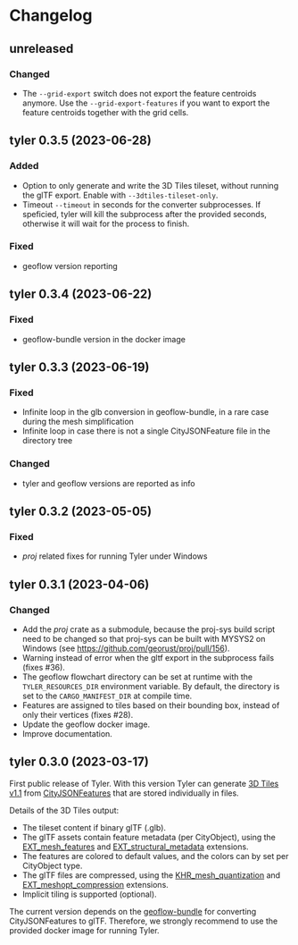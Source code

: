 # Changelog

## unreleased

### Changed
- The `--grid-export` switch does not export the feature centroids anymore. Use the `--grid-export-features` if you want to export the feature centroids together with the grid cells.

## tyler 0.3.5 (2023-06-28)

### Added
- Option to only generate and write the 3D Tiles tileset, without running the glTF export. Enable with `--3dtiles-tileset-only`.
- Timeout `--timeout` in seconds for the converter subprocesses. If speficied, tyler will kill the subprocess after the provided seconds, otherwise it will wait for the process to finish.

### Fixed
- geoflow version reporting

## tyler 0.3.4 (2023-06-22)

### Fixed
- geoflow-bundle version in the docker image

## tyler 0.3.3 (2023-06-19)

### Fixed
- Infinite loop in the glb conversion in geoflow-bundle, in a rare case during the mesh simplification
- Infinite loop in case there is not a single CityJSONFeature file in the directory tree

### Changed
- tyler and geoflow versions are reported as info

## tyler 0.3.2 (2023-05-05)

### Fixed
- *proj* related fixes for running Tyler under Windows

## tyler 0.3.1 (2023-04-06)

### Changed

- Add the *proj* crate as a submodule, because the proj-sys build script need to be changed so that proj-sys can be built with MYSYS2 on Windows (see https://github.com/georust/proj/pull/156).
- Warning instead of error when the gltf export in the subprocess fails (fixes #36).
- The geoflow flowchart directory can be set at runtime with the `TYLER_RESOURCES_DIR` environment variable. By default, the directory is set to the `CARGO_MANIFEST_DIR` at compile time.
- Features are assigned to tiles based on their bounding box, instead of only their vertices (fixes #28).
- Update the geoflow docker image.
- Improve documentation.

## tyler 0.3.0 (2023-03-17)

First public release of Tyler.
With this version Tyler can generate [3D Tiles v1.1](https://docs.ogc.org/cs/22-025r4/22-025r4.html) from [CityJSONFeatures](https://www.cityjson.org/specs/1.1.3/#text-sequences-and-streaming-with-cityjsonfeature) that are stored individually in files.

Details of the 3D Tiles output:

- The tileset content if binary glTF (.glb).
- The glTF assets contain feature metadata (per CityObject), using the [EXT_mesh_features](https://github.com/CesiumGS/glTF/tree/3d-tiles-next/extensions/2.0/Vendor/EXT_mesh_features) and [EXT_structural_metadata](https://github.com/CesiumGS/glTF/tree/3d-tiles-next/extensions/2.0/Vendor/EXT_structural_metadata) extensions.
- The features are colored to default values, and the colors can by set per CityObject type.
- The glTF files are compressed, using the [KHR_mesh_quantization](https://github.com/KhronosGroup/glTF/tree/main/extensions/2.0/Khronos/KHR_mesh_quantization) and [EXT_meshopt_compression](https://github.com/KhronosGroup/glTF/tree/main/extensions/2.0/Vendor/EXT_meshopt_compression) extensions.
- Implicit tiling is supported (optional).

The current version depends on the [geoflow-bundle](https://github.com/geoflow3d/geoflow-bundle) for converting CityJSONFeatures to glTF.
Therefore, we strongly recommend to use the provided docker image for running Tyler.
